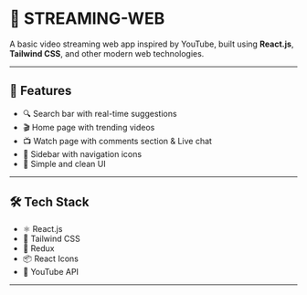 # 🎥 STREAMING-WEB

A basic video streaming web app inspired by YouTube, built using **React.js**, **Tailwind CSS**, and other modern web technologies.

---

## 🚀 Features

- 🔍 Search bar with real-time suggestions
- 🎬 Home page with trending videos
- 📺 Watch page with comments section & Live chat
- 📂 Sidebar with navigation icons
- 📱 Simple and clean UI

---

## 🛠️ Tech Stack

- ⚛️ React.js
- 🎨 Tailwind CSS
- 🔁 Redux
- 📦 React Icons
- 📡 YouTube API

---
